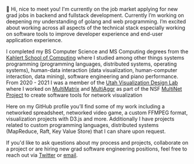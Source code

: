 👋 Hi, nice to meet you! I'm currently on the job market applying for new grad jobs in backend and fullstack development. Currently I’m working on deepening my understanding of golang and web programming. I’m excited about working across all aspects of the technical stack especially working on software tools to improve developer experience and end-user application experience. 

I completed my BS Computer Science and MS Computing degrees from the [Kahlert School of Computing](https://www.cs.utah.edu/) where I studied among other things systems programming (programming languages, distributed systems, operating systems), human-data interaction (data visualization, human-computer interaction, data mining), software engineering and piano performance. From 2020 - 2021 I was a member of the [Utah Visualization Design Lab](https://vdl.sci.utah.edu/) where I worked on [MultiMatrix](https://github.com/multinet-app/multimatrix) and [MultiAggr](https://mozartfish.github.io/assets/MultiAggr.pdf) as part of the NSF [MultiNet Project](https://github.com/multinet-app) to create software tools for network visualization

Here on my GitHub profile you’ll find some of my work including a networked spreadsheet, networked video game, a custom FFMPEG format, visualization projects with D3.js and more. Additionally I have projects related to custom programming languages, distributed systems (MapReduce, Raft, Key Value Store) that I can share upon request.

If you'd like to ask questions about my process and projects, collaborate on a project or are hiring new grad software engineering positions, feel free 
to reach out via  [Twitter](https://twitter.com/thegreenveggie_) or [email](mailto:rajan.pranav320@gmail.com).
<!---
mozartfish/mozartfish is a ✨ special ✨ repository because its `README.md` (this file) appears on your GitHub profile.
You can click the Preview link to take a look at your changes.
--->
